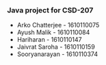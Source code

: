 ### Java project for CSD-207

* Arko Chatterjee - 1610110075
* Ayush Malik - 1610110084
* Hariharan - 1610110147
* Jaivrat Saroha - 1610110159
* Sooryanarayan - 1610110374